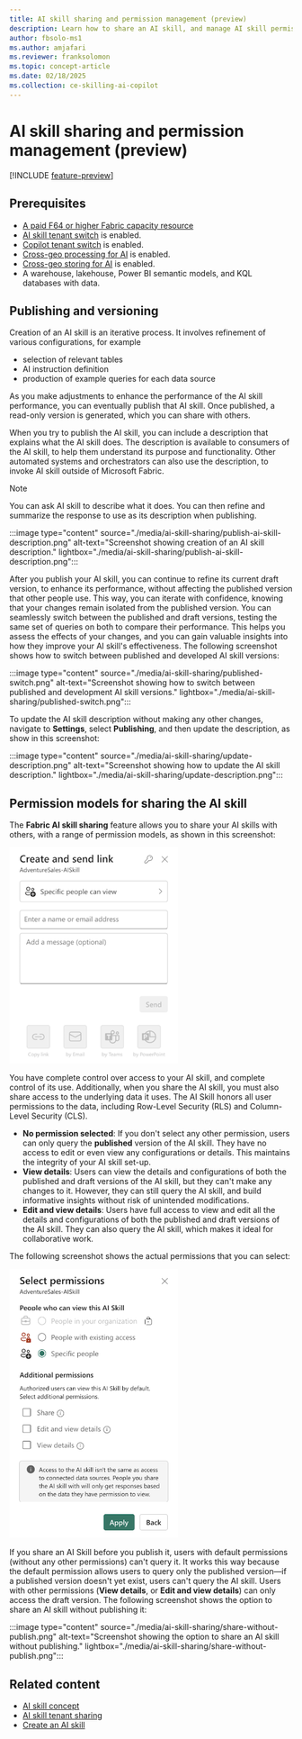 ```yaml
---
title: AI skill sharing and permission management (preview)
description: Learn how to share an AI skill, and manage AI skill permissions.
author: fbsolo-ms1
ms.author: amjafari
ms.reviewer: franksolomon
ms.topic: concept-article
ms.date: 02/18/2025
ms.collection: ce-skilling-ai-copilot
---
```


# AI skill sharing and permission management (preview)

[!INCLUDE [feature-preview](../includes/feature-preview-note.md)]

## Prerequisites

- [A paid F64 or higher Fabric capacity resource](../fundamentals/copilot-fabric-overview.md#available-regions-for-azure-openai-service)
- [AI skill tenant switch](./ai-skill-tenant-switch.md) is enabled.
- [Copilot tenant switch](../admin/service-admin-portal-copilot.md#users-can-use-copilot-and-other-features-powered-by-azure-openai) is enabled.
- [Cross-geo processing for AI](../admin/service-admin-portal-copilot.md#data-sent-to-azure-openai-can-be-processed-outside-your-capacitys-geographic-region-compliance-boundary-or-national-cloud-instance) is enabled.
- [Cross-geo storing for AI](../admin/service-admin-portal-copilot.md#data-sent-to-azure-openai-can-be-stored-outside-your-capacitys-geographic-region-compliance-boundary-or-national-cloud-instance) is enabled.
- A warehouse, lakehouse, Power BI semantic models, and KQL databases with data.

## Publishing and versioning

Creation of an AI skill is an iterative process. It involves refinement of various configurations, for example

- selection of relevant tables
- AI instruction definition
- production of example queries for each data source

As you make adjustments to enhance the performance of the AI skill performance, you can eventually publish that AI skill. Once published, a read-only version is generated, which you can share with others.

When you try to publish the AI skill, you can include a description that explains what the AI skill does. The description is available to consumers of the AI skill, to help them understand its purpose and functionality. Other automated systems and orchestrators can also use the description, to invoke AI skill outside of Microsoft Fabric.

> [!NOTE]
> You can ask AI skill to describe what it does. You can then refine and summarize the response to use as its description when publishing.

:::image type="content" source="./media/ai-skill-sharing/publish-ai-skill-description.png" alt-text="Screenshot showing creation of an AI skill description." lightbox="./media/ai-skill-sharing/publish-ai-skill-description.png":::

<!-- <img src="./media/ai-skill-sharing/publish-ai-skill-description.png" alt="Screenshot showing creation of an AI skill description." width="700"/> -->

After you publish your AI skill, you can continue to refine its current draft version, to enhance its performance, without affecting the published version that other people use. This way, you can iterate with confidence, knowing that your changes remain isolated from the published version. You can seamlessly switch between the published and draft versions, testing the same set of queries on both to compare their performance. This helps you assess the effects of your changes, and you can gain valuable insights into how they improve your AI skill's effectiveness. The following screenshot shows how to switch between published and developed AI skill versions:

:::image type="content" source="./media/ai-skill-sharing/published-switch.png" alt-text="Screenshot showing how to switch between published and development AI skill versions." lightbox="./media/ai-skill-sharing/published-switch.png":::

To update the AI skill description without making any other changes, navigate to **Settings**, select **Publishing**, and then update the description, as show in this screenshot:

:::image type="content" source="./media/ai-skill-sharing/update-description.png" alt-text="Screenshot showing how to update the AI skill description." lightbox="./media/ai-skill-sharing/update-description.png":::

<!-- <img src="./media/ai-skill-sharing/update-description.png" alt="Screenshot showing how to update the AI skill description.." width="700"/> -->

## Permission models for sharing the AI skill

The **Fabric AI skill sharing** feature allows you to share your AI skills with others, with a range of permission models, as shown in this screenshot:

<img src="./media/ai-skill-sharing/sharing-main.png" alt="Screenshot showing how to share an AI skill link." width="300"/>

<!-- :::image type="content" source="./media/ai-skill-sharing/sharing-main.png" alt-text="Screenshot showing how to share an AI skill link." lightbox="./media/ai-skill-sharing/sharing-main.png"::: -->

You have complete control over access to your AI skill, and complete control of its use. Additionally, when you share the AI skill, you must also share access to the underlying data it uses. The AI Skill honors all user permissions to the data, including Row-Level Security (RLS) and Column-Level Security (CLS).

<!-- <img src="./media/ai-skill-sharing/sharing-main.png" alt="Screenshot showing how to share an AI skill link." width="300"/> -->

- **No permission selected**: If you don't select any other permission, users can only query the **published** version of the AI skill. They have no access to edit or even view any configurations or details. This maintains the integrity of your AI skill set-up.
- **View details**: Users can view the details and configurations of both the published and draft versions of the AI skill, but they can't make any changes to it. However, they can still query the AI skill, and build informative insights without risk of unintended modifications.
- **Edit and view details**: Users have full access to view and edit all the details and configurations of both the published and draft versions of the AI skill. They can also query the AI skill, which makes it ideal for collaborative work.

The following screenshot shows the actual permissions that you can select:

<!-- :::image type="content" source="./media/ai-skill-sharing/permission-models.png" alt-text="Screenshot showing selection of actual AI skill sharing permissions." lightbox="./media/ai-skill-sharing/permission-models.png"::: -->

<img src="./media/ai-skill-sharing/permission-models.png" alt="Screenshot showing selection of actual AI skill sharing permissions." width="300"/>

If you share an AI Skill before you publish it, users with default permissions (without any other permissions) can't query it. It works this way because the default permission allows users to query only the published version—if a published version doesn't yet exist, users can't query the AI skill. Users with other permissions (**View details**, or **Edit and view details**) can only access the draft version. The following screenshot shows the option to share an AI skill without publishing it:

:::image type="content" source="./media/ai-skill-sharing/share-without-publish.png" alt-text="Screenshot showing the option to share an AI skill without publishing." lightbox="./media/ai-skill-sharing/share-without-publish.png":::

<!-- <img src="./media/ai-skill-sharing/share-without-publish.png" alt="SScreenshot showing the option to share an AI skill without publishing." width="400"/> -->

## Related content

- [AI skill concept](./concept-ai-skill.md)
- [AI skill tenant sharing](./ai-skill-tenant-switch.md)
- [Create an AI skill](./how-to-create-ai-skill.md)